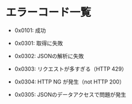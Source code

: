 
# エラーコード一覧

- 0x0101: 成功

- 0x0301: 取得に失敗
- 0x0302: JSONの解析に失敗
- 0x0303: リクエストが多すぎる（HTTP 429）
- 0x0304: HTTP NG が発生（not HTTP 200）
- 0x0305: JSONのデータアクセスで問題が発生
